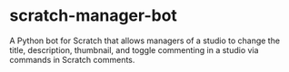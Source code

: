 # scratch-manager-bot
A Python bot for Scratch that allows managers of a studio to change the title, description, thumbnail, and toggle commenting in a studio via commands in Scratch comments.
